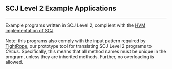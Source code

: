 SCJ Level 2 Example Applications
--------------------------------
--------------------------------

Example programs written in SCJ Level 2, complient with the [HVM implementation of SCJ](http://www.icelab.dk/index.html).

Note: this programs also comply with the input pattern required by [TightRope](https://github.com/scjl2/circusTranslation.git), our prototype tool for translating SCJ Level 2 programs to *Circus*. Specifically, this means that all method names must be unique in the program, unless they are inherited methods. Further, no overloading is allowed.
